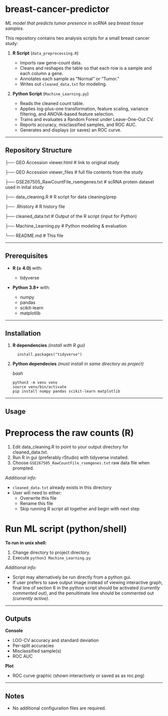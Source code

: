 # breast-cancer-predictor
_ML model that predicts tumor presence in scRNA seq breast tissue samples._

This repository contains two analysis scripts for a small breast cancer study:

1. **R Script** (`data_preprocessing.R`)  
   - Imports raw gene-count data.  
   - Cleans and reshapes the table so that each row is a sample and each column a gene.  
   - Annotates each sample as “Normal” or “Tumor.”  
   - Writes out `cleaned_data.txt` for modeling.

2. **Python Script** (`Machine_Learning.py`)  
   - Reads the cleaned count table.  
   - Applies log-plus-one transformation, feature scaling, variance filtering, and ANOVA-based feature selection.  
   - Trains and evaluates a Random Forest under Leave-One-Out CV.  
   - Reports accuracy, misclassified samples, and ROC AUC.  
   - Generates and displays (or saves) an ROC curve.

---

## Repository Structure

├── GEO Accession viewer.html # link to original study

├── GEO Accession viewer_files # full file contents from the study

├── GSE267505_RawCountFile_rsemgenes.txt # scRNA protein dataset used in inital study

├── data_cleaning.R # R script for data cleaning/prep

├── .Rhistory # R history file

├── cleaned_data.txt # Output of the R script (input for Python)

├── Machine_Learning.py # Python modeling & evaluation

└── README.md # This file

---

## Prerequisites

- **R (≥ 4.0)** with:
  - tidyverse

- **Python 3.8+** with:
  - numpy  
  - pandas  
  - scikit-learn  
  - matplotlib  

---

## Installation

1. **R dependencies**
   *(install with R gui)*
   
         install.packages("tidyverse")

3. **Python dependecies**
   *(must install in same directory as project)*
   
   *bash*
   
       python3 -m venv venv
       source venv/bin/activate
       pip install numpy pandas scikit-learn matplotlib

---

## Usage
# Preprocess the raw counts (R)
   1. Edit data_cleaning.R to point to your output directory for cleaned_data.txt.
   2. Run R in gui (preferably rStudio) with tidyverse installed.
   3. Choose `GSE267505_RawCountFile_rsemgenes.txt` raw data file when prompted.

*Additional info:* 
- `cleaned_data.txt` already exists in this directory 
- User will need to either:
   - Overwrite this file
   - Rename this file
   - Skip running R script all together and begin with next step
# Run ML script (python/shell)
  **To run in unix shell:**
  
   1. Change directory to project directory.
   2. Execute `python3 Machine_Learning.py`
      
  *Additional info:* 
- Script may alternatively be run directly from a python gui.
- If user prefers to save output image instead of viewing interactive graph, final line of section 6 in the python script should be activated *(currently commented out)*, and the penultimate line should be commented out *(currently active)*.

---

## Outputs
**Console**
- LOO-CV accuracy and standard deviation
- Per-split accuracies
- Misclassified sample(s)
- ROC AUC

**Plot**
- ROC curve graphic (shown interactively or saved as as roc.png)

---

## Notes
- No additional configuration files are required.








   
